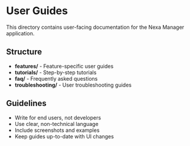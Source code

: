 # User Guides

This directory contains user-facing documentation for the Nexa Manager application.

## Structure

- **features/** - Feature-specific user guides
- **tutorials/** - Step-by-step tutorials
- **faq/** - Frequently asked questions
- **troubleshooting/** - User troubleshooting guides

## Guidelines

- Write for end users, not developers
- Use clear, non-technical language
- Include screenshots and examples
- Keep guides up-to-date with UI changes
